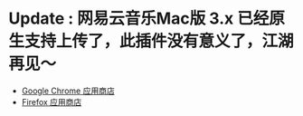 # Update : 网易云音乐Mac版 3.x 已经原生支持上传了，此插件没有意义了，江湖再见～

- [Google Chrome 应用商店](https://chromewebstore.google.com/detail/网易云音乐云盘管理/gnfemfddeadngnfhcpbdhlgbbnokokcg)
- [Firefox 应用商店](https://addons.mozilla.org/zh-CN/firefox/addon/网易云音乐云盘管理/)
